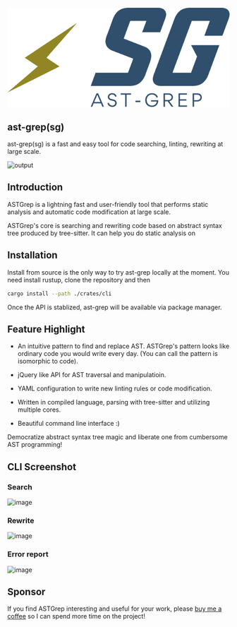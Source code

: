 <p align=center>
  <img src="playground/public/logo.svg" alt="ast-grep"/>
</p>

## ast-grep(sg)

ast-grep(sg) is a fast and easy tool for code searching, linting, rewriting at large scale.


![output](https://user-images.githubusercontent.com/2883231/183275066-8d9c342f-46cb-4fa5-aa4e-b98aac011869.gif)


## Introduction

ASTGrep is a lightning fast and user-friendly tool that performs static analysis and automatic code modification at large scale.

ASTGrep's core is searching and rewriting code based on abstract syntax tree produced by tree-sitter.
It can help you do static analysis on

## Installation

Install from source is the only way to try ast-grep locally at the moment.
You need install rustup, clone the repository and then

```bash
cargo install --path ./crates/cli
```

Once the API is stablized, ast-grep will be available via package manager.


## Feature Highlight

* An intuitive pattern to find and replace AST.
ASTGrep's pattern looks like ordinary code you would write every day. (You can call the pattern is isomorphic to code).

* jQuery like API for AST traversal and manipulatioin.

* YAML configuration to write new linting rules or code modification.

* Written in compiled language, parsing with tree-sitter and utilizing multiple cores.

* Beautiful command line interface :)

Democratize abstract syntax tree magic and liberate one from cumbersome AST programming!

## CLI Screenshot

### Search
<img width="796" alt="image" src="https://user-images.githubusercontent.com/2883231/178289737-1b4cdf53-454d-4953-b031-1f9a92996874.png">

### Rewrite
<img width="1296" alt="image" src="https://user-images.githubusercontent.com/2883231/178289574-94a38df7-88fc-4f5e-9293-870091c51902.png">

### Error report
![image](https://user-images.githubusercontent.com/2883231/183095365-15895b64-4b3e-400e-91ed-cf9cdfdd4c32.png)


## Sponsor

If you find ASTGrep interesting and useful for your work, please [buy me a coffee](https://github.com/sponsors/HerringtonDarkholme)
so I can spend more time on the project!


